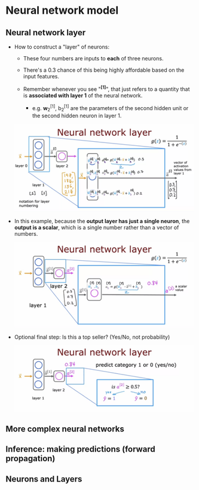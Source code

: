 # Neural network model

## Neural network layer

- How to construct a "layer" of neurons:

  - These four numbers are inputs to **each** of three neurons.

  - There's a 0.3 chance of this being highly affordable based on the input features.

  - Remember whenever you see "<sup>**[1]**</sup>", that just refers to a quantity that is **associated with layer 1** of the neural network.

    - e.g. **w**<sub>2</sub><sup>[1]</sup>, b<sub>2</sub><sup>[1]</sup> are the parameters of the second hidden unit or the second hidden neuron in layer 1.

  ![alt text](resources/notes/01.png)

- In this example, because the **output layer has just a single neuron**, the **output is a scalar**, which is a single number rather than a vector of numbers.

  ![alt text](resources/notes/02.png)

- Optional final step: Is this a top seller? (Yes/No, not probability)

  ![alt text](resources/notes/03.png)

## More complex neural networks

## Inference: making predictions (forward propagation)

## Neurons and Layers
